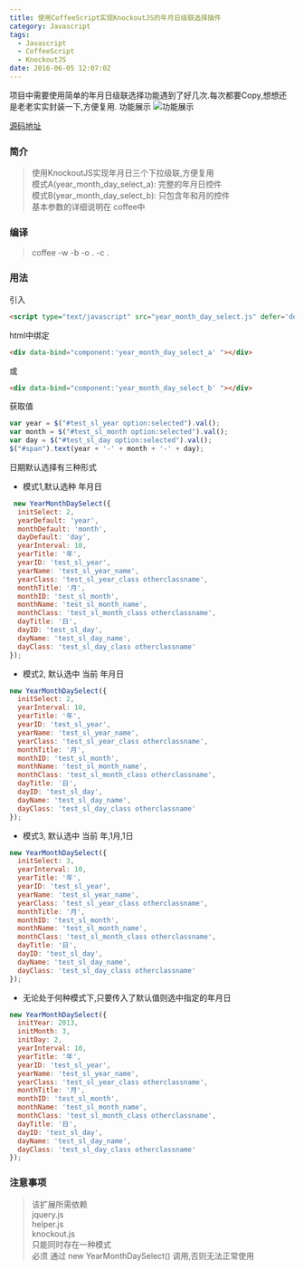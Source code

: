 ```yaml
---
title: 使用CoffeeScript实现KnockoutJS的年月日级联选择插件
category: Javascript
tags:
  - Javascript
  - CoffeeScript
  - KnockoutJS
date: 2016-06-05 12:07:02
---
```

项目中需要使用简单的年月日级联选择功能遇到了好几次.每次都要Copy,想想还是老老实实封装一下,方便复用.
功能展示
![功能展示](http://githubblog-10030337.file.myqcloud.com/year_month_day_select.gif?sign=b5DHy+lL4iAAloRdzquaVFw2xsthPTEwMDMwMzM3Jms9QUtJRGNDZFJ2aDZITWsyTE1SNDFEMHo1SERFbzlORndwcWcxJmU9MTQ2NzY5NjU0NSZ0PTE0NjUxMDQ1NDUmcj03Mzk5NDMzNSZmPS95ZWFyX21vbnRoX2RheV9zZWxlY3QuZ2lmJmI9Z2l0aHViYmxvZw==)

[源码地址](https://github.com/dodoliu/HelperLibrary/tree/master/Javascript/year_month_day_select)
### 简介
> 使用KnockoutJS实现年月日三个下拉级联,方便复用  
  模式A(year_month_day_select_a): 完整的年月日控件  
  模式B(year_month_day_select_b): 只包含年和月的控件  
  基本参数的详细说明在 coffee中

### 编译
> coffee -w -b -o . -c .

### 用法
引入
```html
<script type="text/javascript" src="year_month_day_select.js" defer='defer'></script>
```
html中绑定
```html
<div data-bind="component:'year_month_day_select_a' "></div>
```
或
```html
<div data-bind="component:'year_month_day_select_b' "></div>
```
获取值
```javascript
var year = $("#test_sl_year option:selected").val();
var month = $("#test_sl_month option:selected").val();
var day = $("#test_sl_day option:selected").val();
$("#span").text(year + '-' + month + '-' + day);
```
日期默认选择有三种形式
* 模式1,默认选种 年月日
```javascript
 new YearMonthDaySelect({
  initSelect: 2,
  yearDefault: 'year',
  monthDefault: 'month',
  dayDefault: 'day',
  yearInterval: 10,
  yearTitle: '年',
  yearID: 'test_sl_year',
  yearName: 'test_sl_year_name',
  yearClass: 'test_sl_year_class otherclassname',
  monthTitle: '月',
  monthID: 'test_sl_month',
  monthName: 'test_sl_month_name',
  monthClass: 'test_sl_month_class otherclassname',
  dayTitle: '日',
  dayID: 'test_sl_day',
  dayName: 'test_sl_day_name',
  dayClass: 'test_sl_day_class otherclassname'
});
```
* 模式2, 默认选中 当前 年月日
```javascript
new YearMonthDaySelect({
  initSelect: 2,
  yearInterval: 10,
  yearTitle: '年',
  yearID: 'test_sl_year',
  yearName: 'test_sl_year_name',
  yearClass: 'test_sl_year_class otherclassname',
  monthTitle: '月',
  monthID: 'test_sl_month',
  monthName: 'test_sl_month_name',
  monthClass: 'test_sl_month_class otherclassname',
  dayTitle: '日',
  dayID: 'test_sl_day',
  dayName: 'test_sl_day_name',
  dayClass: 'test_sl_day_class otherclassname'
});
```
* 模式3, 默认选中 当前 年,1月,1日
```javascript
new YearMonthDaySelect({
  initSelect: 3,
  yearInterval: 10,
  yearTitle: '年',
  yearID: 'test_sl_year',
  yearName: 'test_sl_year_name',
  yearClass: 'test_sl_year_class otherclassname',
  monthTitle: '月',
  monthID: 'test_sl_month',
  monthName: 'test_sl_month_name',
  monthClass: 'test_sl_month_class otherclassname',
  dayTitle: '日',
  dayID: 'test_sl_day',
  dayName: 'test_sl_day_name',
  dayClass: 'test_sl_day_class otherclassname'
});
```
* 无论处于何种模式下,只要传入了默认值则选中指定的年月日
```javascript
new YearMonthDaySelect({
  initYear: 2013,
  initMonth: 3,
  initDay: 2,
  yearInterval: 10,
  yearTitle: '年',
  yearID: 'test_sl_year',
  yearName: 'test_sl_year_name',
  yearClass: 'test_sl_year_class otherclassname',
  monthTitle: '月',
  monthID: 'test_sl_month',
  monthName: 'test_sl_month_name',
  monthClass: 'test_sl_month_class otherclassname',
  dayTitle: '日',
  dayID: 'test_sl_day',
  dayName: 'test_sl_day_name',
  dayClass: 'test_sl_day_class otherclassname'
});
```
### 注意事项
> 该扩展所需依赖  
  jquery.js  
  helper.js  
  knockout.js  
  只能同时存在一种模式  
  必须 通过 new YearMonthDaySelect() 调用,否则无法正常使用
